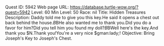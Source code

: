Quest ID: 5942
Web page URL: https://database.turtle-wow.org/?quest=5942
Level: 60
Min Level: 50
Race: nil
Title: Hidden Treasures
Description: Daddy told me to give you this key.He said it opens a chest out back behind the house.$B$BHe also wanted me to thank you.Did you do a favor for him?Did you tell him you found my doll?$B$BWell here's the key.And thank you $N.Thank you!You're a very nice $gman:lady;!
Objective: Bring Joseph's Key to Joseph's Chest.
